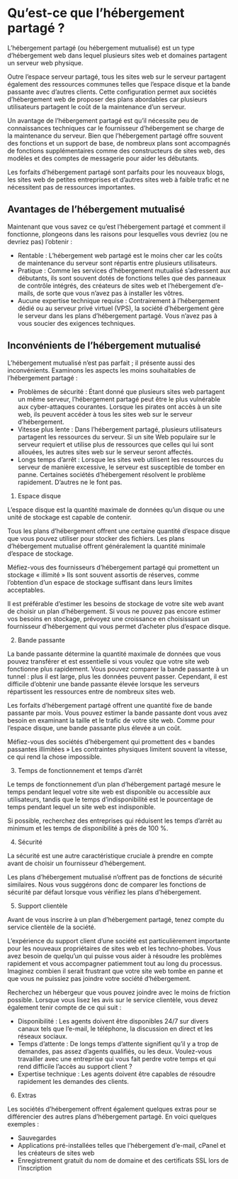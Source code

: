 # Qu’est-ce que l’hébergement partagé ?

L’hébergement partagé (ou hébergement mutualisé) est un type d’hébergement web dans lequel plusieurs sites web et domaines partagent un serveur web physique.

Outre l’espace serveur partagé, tous les sites web sur le serveur partagent également des ressources communes telles que l’espace disque et la bande passante avec d’autres clients. Cette configuration permet aux sociétés d’hébergement web de proposer des plans abordables car plusieurs utilisateurs partagent le coût de la maintenance d’un serveur.

Un avantage de l’hébergement partagé est qu’il nécessite peu de connaissances techniques car le fournisseur d’hébergement se charge de la maintenance du serveur. Bien que l’hébergement partagé offre souvent des fonctions et un support de base, de nombreux plans sont accompagnés de fonctions supplémentaires comme des constructeurs de sites web, des modèles et des comptes de messagerie pour aider les débutants.

Les forfaits d’hébergement partagé sont parfaits pour les nouveaux blogs, les sites web de petites entreprises et d’autres sites web à faible trafic et ne nécessitent pas de ressources importantes.

## Avantages de l’hébergement mutualisé

Maintenant que vous savez ce qu’est l’hébergement partagé et comment il fonctionne, plongeons dans les raisons pour lesquelles vous devriez (ou ne devriez pas) l’obtenir :
- Rentable : L’hébergement web partagé est le moins cher car les coûts de maintenance du serveur sont répartis entre plusieurs utilisateurs.
- Pratique : Comme les services d’hébergement mutualisé s’adressent aux débutants, ils sont souvent dotés de fonctions telles que des panneaux de contrôle intégrés, des créateurs de sites web et l’hébergement d’e-mails, de sorte que vous n’avez pas à installer les vôtres.
- Aucune expertise technique requise : Contrairement à l’hébergement dédié ou au serveur privé virtuel (VPS), la société d’hébergement gère le serveur dans les plans d’hébergement partagé. Vous n’avez pas à vous soucier des exigences techniques.

## Inconvénients de l’hébergement mutualisé

L’hébergement mutualisé n’est pas parfait ; il présente aussi des inconvénients. Examinons les aspects les moins souhaitables de l’hébergement partagé :
- Problèmes de sécurité : Étant donné que plusieurs sites web partagent un même serveur, l’hébergement partagé peut être le plus vulnérable aux cyber-attaques courantes. Lorsque les pirates ont accès à un site web, ils peuvent accéder à tous les sites web sur le serveur d’hébergement.
- Vitesse plus lente : Dans l’hébergement partagé, plusieurs utilisateurs partagent les ressources du serveur. Si un site Web populaire sur le serveur requiert et utilise plus de ressources que celles qui lui sont allouées, les autres sites web sur le serveur seront affectés.
- Longs temps d’arrêt : Lorsque les sites web utilisent les ressources du serveur de manière excessive, le serveur est susceptible de tomber en panne. Certaines sociétés d’hébergement résolvent le problème rapidement. D’autres ne le font pas.

1. Espace disque

L’espace disque est la quantité maximale de données qu’un disque ou une unité de stockage est capable de contenir.

Tous les plans d’hébergement offrent une certaine quantité d’espace disque que vous pouvez utiliser pour stocker des fichiers. Les plans d’hébergement mutualisé offrent généralement la quantité minimale d’espace de stockage.

Méfiez-vous des fournisseurs d’hébergement partagé qui promettent un stockage « illimité » Ils sont souvent assortis de réserves, comme l’obtention d’un espace de stockage suffisant dans leurs limites acceptables.

Il est préférable d’estimer les besoins de stockage de votre site web avant de choisir un plan d’hébergement. Si vous ne pouvez pas encore estimer vos besoins en stockage, prévoyez une croissance en choisissant un fournisseur d’hébergement qui vous permet d’acheter plus d’espace disque.

2. Bande passante

La bande passante détermine la quantité maximale de données que vous pouvez transférer et est essentielle si vous voulez que votre site web fonctionne plus rapidement. Vous pouvez comparer la bande passante à un tunnel : plus il est large, plus les données peuvent passer. Cependant, il est difficile d’obtenir une bande passante élevée lorsque les serveurs répartissent les ressources entre de nombreux sites web.

Les forfaits d’hébergement partagé offrent une quantité fixe de bande passante par mois. Vous pouvez estimer la bande passante dont vous avez besoin en examinant la taille et le trafic de votre site web. Comme pour l’espace disque, une bande passante plus élevée a un coût.

Méfiez-vous des sociétés d’hébergement qui promettent des « bandes passantes illimitées » Les contraintes physiques limitent souvent la vitesse, ce qui rend la chose impossible.

3. Temps de fonctionnement et temps d’arrêt

Le temps de fonctionnement d’un plan d’hébergement partagé mesure le temps pendant lequel votre site web est disponible ou accessible aux utilisateurs, tandis que le temps d’indisponibilité est le pourcentage de temps pendant lequel un site web est indisponible.

Si possible, recherchez des entreprises qui réduisent les temps d’arrêt au minimum et les temps de disponibilité à près de 100 %.

4. Sécurité

La sécurité est une autre caractéristique cruciale à prendre en compte avant de choisir un fournisseur d’hébergement.

Les plans d’hébergement mutualisé n’offrent pas de fonctions de sécurité similaires. Nous vous suggérons donc de comparer les fonctions de sécurité par défaut lorsque vous vérifiez les plans d’hébergement.

5. Support clientèle

Avant de vous inscrire à un plan d’hébergement partagé, tenez compte du service clientèle de la société.

L’expérience du support client d’une société est particulièrement importante pour les nouveaux propriétaires de sites web et les techno-phobes. Vous avez besoin de quelqu’un qui puisse vous aider à résoudre les problèmes rapidement et vous accompagner patiemment tout au long du processus. Imaginez combien il serait frustrant que votre site web tombe en panne et que vous ne puissiez pas joindre votre société d’hébergement.

Recherchez un hébergeur que vous pouvez joindre avec le moins de friction possible. Lorsque vous lisez les avis sur le service clientèle, vous devez également tenir compte de ce qui suit :

- Disponibilité : Les agents doivent être disponibles 24/7 sur divers canaux tels que l’e-mail, le téléphone, la discussion en direct et les réseaux sociaux.
- Temps d’attente : De longs temps d’attente signifient qu’il y a trop de demandes, pas assez d’agents qualifiés, ou les deux. Voulez-vous travailler avec une entreprise qui vous fait perdre votre temps et qui rend difficile l’accès au support client ?
- Expertise technique : Les agents doivent être capables de résoudre rapidement les demandes des clients.

6. Extras

Les sociétés d’hébergement offrent également quelques extras pour se différencier des autres plans d’hébergement partagé. En voici quelques exemples :
- Sauvegardes
- Applications pré-installées telles que l’hébergement d’e-mail, cPanel et les créateurs de sites web
- Enregistrement gratuit du nom de domaine et des certificats SSL lors de l’inscription
